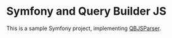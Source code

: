 # Symfony and Query Builder JS

This is a sample Symfony project, implementing [QBJSParser](https://github.com/fourlabsldn/QBJS). 
